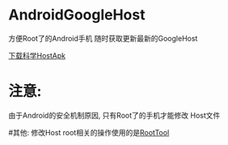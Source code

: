 # AndroidGoogleHost
方便Root了的Android手机 随时获取更新最新的GoogleHost

[下载科学HostApk](https://github.com/crianzy/AndroidGoogleHost/raw/master/%E7%A7%91%E5%AD%A6Host.apk)


# 注意:
由于Android的安全机制原因, 只有Root了的手机才能修改 Host文件

#其他:
修改Host root相关的操作使用的是[RootTool](https://github.com/Stericson/RootTools)



